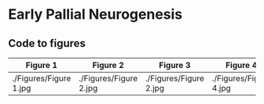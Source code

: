 # Early Pallial Neurogenesis

## Code to figures

| Figure 1               | Figure 2               | Figure 3               | Figure 4               | Figure 5               | Figure 6               | Figure 7               | Figure 8               |
|------------------------|------------------------|------------------------|------------------------|------------------------|------------------------|------------------------|------------------------|
| ./Figures/Figure 1.jpg | ./Figures/Figure 2.jpg | ./Figures/Figure 2.jpg | ./Figures/Figure 4.jpg | ./Figures/Figure 5.jpg | ./Figures/Figure 6.jpg | ./Figures/Figure 7.jpg | ./Figures/Figure 8.jpg |
